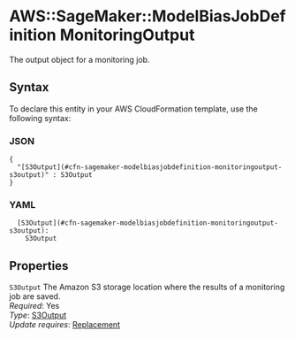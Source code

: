 # AWS::SageMaker::ModelBiasJobDefinition MonitoringOutput<a name="aws-properties-sagemaker-modelbiasjobdefinition-monitoringoutput"></a>

The output object for a monitoring job\.

## Syntax<a name="aws-properties-sagemaker-modelbiasjobdefinition-monitoringoutput-syntax"></a>

To declare this entity in your AWS CloudFormation template, use the following syntax:

### JSON<a name="aws-properties-sagemaker-modelbiasjobdefinition-monitoringoutput-syntax.json"></a>

```
{
  "[S3Output](#cfn-sagemaker-modelbiasjobdefinition-monitoringoutput-s3output)" : S3Output
}
```

### YAML<a name="aws-properties-sagemaker-modelbiasjobdefinition-monitoringoutput-syntax.yaml"></a>

```
  [S3Output](#cfn-sagemaker-modelbiasjobdefinition-monitoringoutput-s3output): 
    S3Output
```

## Properties<a name="aws-properties-sagemaker-modelbiasjobdefinition-monitoringoutput-properties"></a>

`S3Output`  <a name="cfn-sagemaker-modelbiasjobdefinition-monitoringoutput-s3output"></a>
The Amazon S3 storage location where the results of a monitoring job are saved\.  
*Required*: Yes  
*Type*: [S3Output](aws-properties-sagemaker-modelbiasjobdefinition-s3output.md)  
*Update requires*: [Replacement](https://docs.aws.amazon.com/AWSCloudFormation/latest/UserGuide/using-cfn-updating-stacks-update-behaviors.html#update-replacement)